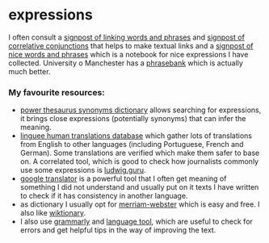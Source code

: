 # expressions

I often consult a [signpost of linking words and phrases](https://gist.github.com/cleberjamaral/d7148453acc2cb7b500d8438822b7a87) and [signpost of correlative conjunctions](https://gist.github.com/cleberjamaral/cac090a3c28b7844a75768d1ea8926bf) that helps to make textual links and a [signpost of nice words and phrases](https://gist.github.com/cleberjamaral/b2c05a8b651d047642114ab38afd173c) which is a notebook for nice expressions I have collected. University o Manchester has a [phrasebank](http://www.phrasebank.manchester.ac.uk/) which is actually much better.

### My favourite resources:

* [power thesaurus synonyms dictionary](https://www.powerthesaurus.org/) allows searching for expressions, it brings close expressions \(potentially synonyms\) that can infer the meaning.
* [linguee human translations database](https://www.linguee.com/) which gather lots of translations from English to other languages \(including Portuguese, French and German\). Some translations are verified which make them safer to base on. A correlated tool, which is good to check how journalists commonly use some expressions is [ludwig.guru](https://ludwig.guru/).
* [google translator](https://translate.google.com.br/) is a powerful tool that I often get meaning of something I did not understand and usually put on it texts I have written to check if it has consistency in another language.
* as dictionary I usually opt for [merriam-webster](https://www.merriam-webster.com/) which is easy and free. I also like [wiktionary](https://www.wiktionary.org/).
* I also use [grammarly](https://app.grammarly.com/) and [language tool](https://www.languagetool.org/), which are useful to check for errors and get helpful tips in the way of improving the text.



